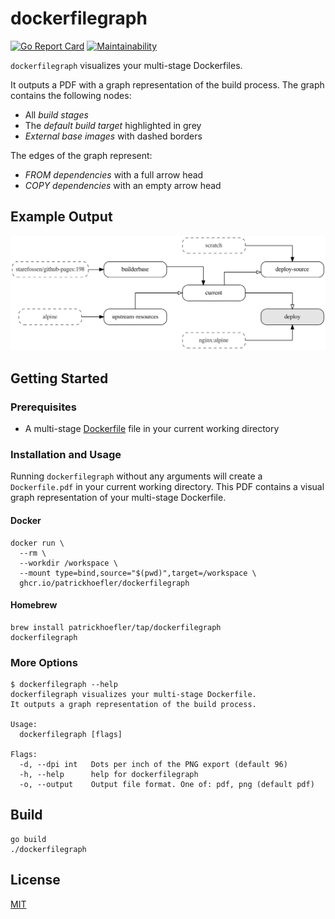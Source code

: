 # dockerfilegraph

[![Go Report Card](https://goreportcard.com/badge/github.com/patrickhoefler/dockerfilegraph)](https://goreportcard.com/report/github.com/patrickhoefler/dockerfilegraph)
[![Maintainability](https://api.codeclimate.com/v1/badges/472d7a3637297d07773d/maintainability)](https://codeclimate.com/github/patrickhoefler/dockerfilegraph/maintainability)

`dockerfilegraph` visualizes your multi-stage Dockerfiles.

It outputs a PDF with a graph representation of the build process. The graph contains the following nodes:

- All _build stages_
- The _default build target_ highlighted in grey
- _External base images_ with dashed borders

The edges of the graph represent:

- _FROM dependencies_ with a full arrow head
- _COPY dependencies_ with an empty arrow head

## Example Output

![Example graph](example/Dockerfile.png)

## Getting Started

### Prerequisites

- A multi-stage [Dockerfile](https://docs.docker.com/engine/reference/builder/) file in your current working directory

### Installation and Usage

Running `dockerfilegraph` without any arguments will create a `Dockerfile.pdf` in your current working directory. This PDF contains a visual graph representation of your multi-stage Dockerfile.

#### Docker

```text
docker run \
  --rm \
  --workdir /workspace \
  --mount type=bind,source="$(pwd)",target=/workspace \
  ghcr.io/patrickhoefler/dockerfilegraph
```

#### Homebrew

```text
brew install patrickhoefler/tap/dockerfilegraph
dockerfilegraph
```

### More Options

```text
$ dockerfilegraph --help
dockerfilegraph visualizes your multi-stage Dockerfile.
It outputs a graph representation of the build process.

Usage:
  dockerfilegraph [flags]

Flags:
  -d, --dpi int   Dots per inch of the PNG export (default 96)
  -h, --help      help for dockerfilegraph
  -o, --output    Output file format. One of: pdf, png (default pdf)
```

## Build

```text
go build
./dockerfilegraph
```

## License

[MIT](https://github.com/patrickhoefler/dockerfilegraph/blob/main/LICENSE)

